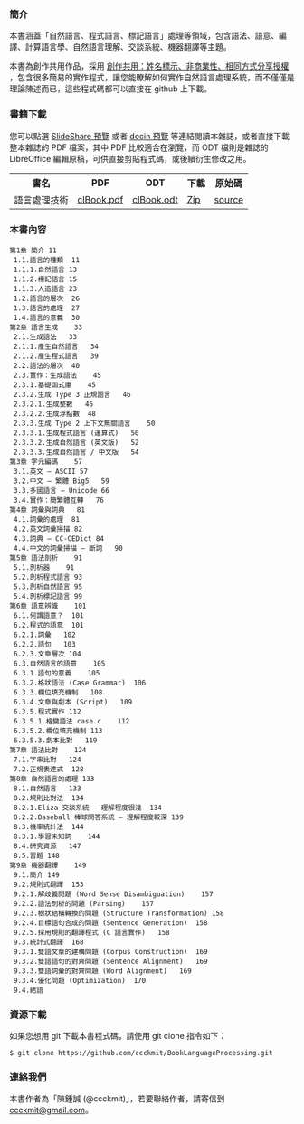 ### 簡介

本書涵蓋「自然語言、程式語言、標記語言」處理等領域，包含語法、語意、編譯、計算語言學、自然語言理解、交談系統、機器翻譯等主題。

本書為創作共用作品，採用 [創作共用：姓名標示、非商業性、相同方式分享授權] ，包含很多簡易的實作程式，讓您能瞭解如何實作自然語言處理系統，而不僅僅是理論陳述而已，這些程式碼都可以直接在 github 上下載。

### 書籍下載

您可以點選 [SlideShare 預覽] 或者 [docin 預覽] 等連結閱讀本雜誌，或者直接下載整本雜誌的 PDF 檔案，其中 PDF 比較適合在瀏覽，而 ODT 檔則是雜誌的 LibreOffice 編輯原稿，可供直接剪貼程式碼，或後續衍生修改之用。

<center>
<table width="95%">
<tr><th>書名</th><th>PDF</th><th>ODT</th><th>下載</th><th>原始碼</th></tr>
<tr><td>語言處理技術</td>
<td><a href="https://github.com/ccckmit/BookLanguageProcessing/blob/master/doc/clBook.pdf?raw=true">clBook.pdf</a></td>
<td><a href="https://github.com/ccckmit/BookLanguageProcessing/blob/master/doc/clBook.odt?raw=true">clBook.odt</a></td>
<td><a href="https://github.com/ccckmit/BookLanguageProcessing/archive/master.zip">Zip</a></td>
<td><a href="https://github.com/ccckmit/BookLanguageProcessing/tree/master/code">source</a></td>
</tr>
</table>
</center>

### 本書內容
```
第1章 簡介 11
 1.1.語言的種類	11
 1.1.1.自然語言	13
 1.1.2.標記語言	15
 1.1.3.人造語言	23
 1.2.語言的層次	26
 1.3.語言的處理	27
 1.4.語言的意義	30
第2章 語言生成	33
 2.1.生成語法	33
 2.1.1.產生自然語言	34
 2.1.2.產生程式語言	39
 2.2.語法的層次	40
 2.3.實作：生成語法	45
 2.3.1.基礎函式庫	45
 2.3.2.生成 Type 3 正規語言	46
 2.3.2.1.生成整數	46
 2.3.2.2.生成浮點數	48
 2.3.3.生成 Type 2 上下文無關語言	50
 2.3.3.1.生成程式語言 (運算式)	50
 2.3.3.2.生成自然語言 (英文版)	52
 2.3.3.3.生成自然語言 / 中文版	54
第3章 字元編碼	57
 3.1.英文 – ASCII	57
 3.2.中文 – 繁體 Big5	59
 3.3.多國語言 – Unicode	66
 3.4.實作：簡繁體互轉	76
第4章 詞彙與詞典	81
 4.1.詞彙的處理	81
 4.2.英文詞彙掃描	82
 4.3.詞典 – CC-CEDict	84
 4.4.中文的詞彙掃描 – 斷詞	90
第5章 語法剖析	91
 5.1.剖析器	91
 5.2.剖析程式語言	93
 5.3.剖析自然語言	95
 5.4.剖析標記語言	99
第6章 語意辨識	101
 6.1.何謂語意？	101
 6.2.程式的語意	101
 6.2.1.詞彙	102
 6.2.2.語句	103
 6.2.3.文章層次	104
 6.3.自然語言的語意	105
 6.3.1.語句的意義	105
 6.3.2.格狀語法 (Case Grammar)	106
 6.3.3.欄位填充機制	108
 6.3.4.文章與劇本 (Script)	109
 6.3.5.程式實作	112
 6.3.5.1.格變語法 case.c	112
 6.3.5.2.欄位填充機制	113
 6.3.5.3.劇本比對	119
第7章 語法比對	124
 7.1.字串比對	124
 7.2.正規表達式	128
第8章 自然語言的處理	133
 8.1.自然語言	133
 8.2.規則比對法	134
 8.2.1.Eliza 交談系統 – 理解程度很淺	134
 8.2.2.Baseball 棒球問答系統 – 理解程度較深	139
 8.3.機率統計法	144
 8.3.1.學習未知詞	144
 8.4.研究資源	147
 8.5.習題	148
第9章 機器翻譯	149
 9.1.簡介	149
 9.2.規則式翻譯	153
 9.2.1.解歧義問題 (Word Sense Disambiguation) 	157
 9.2.2.語法剖析的問題 (Parsing)	157
 9.2.3.樹狀結構轉換的問題 (Structure Transformation)	158
 9.2.4.目標語句合成的問題 (Sentence Generation)	158
 9.2.5.採用規則的翻譯程式 (C 語言實作)	158
 9.3.統計式翻譯	168
 9.3.1.雙語文章的建構問題 (Corpus Construction)	169
 9.3.2.雙語語句的對齊問題 (Sentence Alignment)	169
 9.3.3.雙語詞彙的對齊問題 (Word Alignment)	169
 9.3.4.優化問題 (Optimization)	170
 9.4.結語
```

### 資源下載
如果您想用 git 下載本書程式碼，請使用 git clone 指令如下：

```
$ git clone https://github.com/ccckmit/BookLanguageProcessing.git
```

### 連絡我們
本書作者為「陳鍾誠 (@ccckmit)」，若要聯絡作者，請寄信到 ccckmit@gmail.com。

[SlideShare 預覽]: http://www.slideshare.net/ccckmit/ss-15898210
[docin 預覽]: http://www.docin.com/p1-575994404.html
[創作共用：姓名標示、非商業性、相同方式分享授權]: http://creativecommons.org/licenses/by-nc-sa/3.0/tw/
